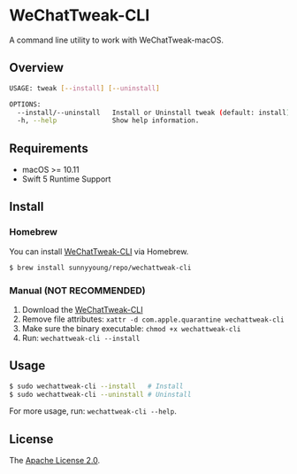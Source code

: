 # WeChatTweak-CLI

A command line utility to work with WeChatTweak-macOS.

## Overview

```bash
USAGE: tweak [--install] [--uninstall]

OPTIONS:
  --install/--uninstall   Install or Uninstall tweak (default: install)
  -h, --help              Show help information.
```

## Requirements

- macOS >= 10.11
- Swift 5 Runtime Support

## Install

### Homebrew

You can install [WeChatTweak-CLI](https://github.com/Sunnyyoung/WeChatTweak-CLI) via Homebrew.

```bash
$ brew install sunnyyoung/repo/wechattweak-cli
```

### Manual (**NOT RECOMMENDED**)

1. Download the [WeChatTweak-CLI](https://github.com/Sunnyyoung/WeChatTweak-CLI/releases/latest/download/wechattweak-cli)
2. Remove file attributes: `xattr -d com.apple.quarantine wechattweak-cli`
3. Make sure the binary executable: `chmod +x wechattweak-cli`
4. Run: `wechattweak-cli --install`

## Usage

```bash
$ sudo wechattweak-cli --install   # Install
$ sudo wechattweak-cli --uninstall # Uninstall
```

For more usage, run: `wechattweak-cli --help`.

## License

The [Apache License 2.0](LICENSE).
